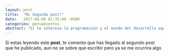 ```yaml
---
layout: post
title:  "Mi Segundo post!"
date:   2017-04-08 01:35:00 -0500
categories: pensamientos
abstract: "Si te interesa la programacion y el mundo del desarrollo aqui comparto algunas cosas"
---
```

Si estas leyendo este **post**, te comento que has llegado al segundo post que he publicado, aun no se sobre que escribir pero ya se me ocurrira algo
